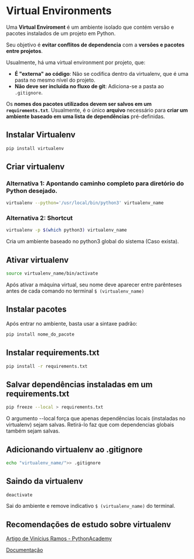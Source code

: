 # Virtual Environments

Uma **Virtual Enviroment** é um ambiente isolado que contém versão e pacotes instalados de um projeto em Python.

Seu objetivo é **evitar conflitos de dependencia** com a **versões e pacotes entre projetos**.

Usualmente, há uma virtual environment por projeto, que:

- **É "externa" ao código**: Não se codifica dentro da virtualenv, que é uma pasta no mesmo nível do projeto. 
- **Não deve ser incluída no fluxo de git**: Adiciona-se a pasta ao `.gitignore`.

Os **nomes dos pacotes utilizados devem ser salvos em um `requirements.txt`**. Usualmente, é o único **arquivo** necessário para **criar um ambiente baseado em uma lista de dependências** pré-definidas.

## Instalar Virtualenv

```bash
pip install virtualenv
```

## Criar virtualenv

### Alternativa 1: Apontando caminho completo para diretório do Python desejado. 
```bash
virtualenv --python='/usr/local/bin/python3' virtualenv_name
```

### Alternativa 2: Shortcut
```bash
virtualenv -p $(which python3) virtualenv_name
```
Cria um ambiente baseado no python3 global do sistema (Caso exista).

## Ativar virtualenv

```bash
source virtualenv_name/bin/activate
```

Após ativar a máquina virtual, seu nome deve aparecer entre parênteses antes de cada comando no terminal ```$ (virtualenv_name)```

## Instalar pacotes
Após entrar no ambiente, basta usar a sintaxe padrão:

```bash
pip install nome_do_pacote
```
## Instalar requirements.txt

```bash
pip install -r requirements.txt
```

## Salvar dependências instaladas em um requirements.txt

```bash
pip freeze --local > requirements.txt
```
O argumento --local força que apenas dependências locais (instaladas no virtualenv) sejam salvas. Retirá-lo faz que com dependencias globais também sejam salvas.

## Adicionando virtualenv ao .gitignore

```bash
echo "virtualenv_name/">> .gitignore
```
## Saindo da virtualenv

```bash
deactivate
```

Sai do ambiente e remove indicativo ```$ (virtualenv_name)``` do terminal.

## Recomendações de estudo sobre virtualenv
[Artigo de Vinícius Ramos - PythonAcademy](https://pythonacademy.com.br/blog/python-e-virtualenv-como-programar-em-ambientes-virtuais)

[Documentação](https://virtualenv.pypa.io/en/latest/index.html)